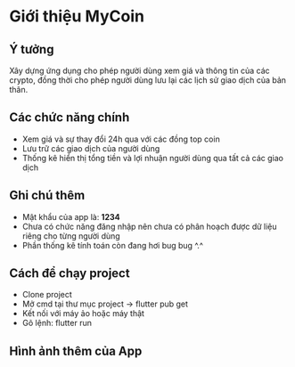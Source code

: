 # Giới thiệu MyCoin

## Ý tưởng
Xây dựng ứng dụng cho phép người dùng xem giá và thông tin của các crypto, đồng thời cho phép người dùng lưu lại các lịch sử giao dịch của bản thân.

## Các chức năng chính
* Xem giá và sự thay đổi 24h qua với các đồng top coin
* Lưu trữ các giao dịch của người dùng
* Thống kê hiển thị tổng tiền và lợi nhuận người dùng qua tất cả các giao dịch

## Ghi chú thêm

* Mật khẩu của app là: **1234**
* Chưa có chức năng đăng nhập nên chưa có phân hoạch được dữ liệu riêng cho từng người dùng
* Phần thống kê tính toán còn đang hơi bug bug ^.^

## Cách để chạy project

* Clone project
* Mở cmd tại thư mục project -> flutter pub get
* Kết nối với máy ảo hoặc máy thật 
* Gõ lệnh: flutter run

## Hình ảnh thêm của App

